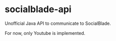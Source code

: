 # socialblade-api
Unofficial Java API to communicate to SocialBlade.

For now, only Youtube is implemented.
